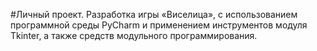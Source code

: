 #Личный проект. Разработка игры «Виселица», с использованием программной среды PyCharm и применением инструментов модуля Tkinter, а также средств модульного программирования.


